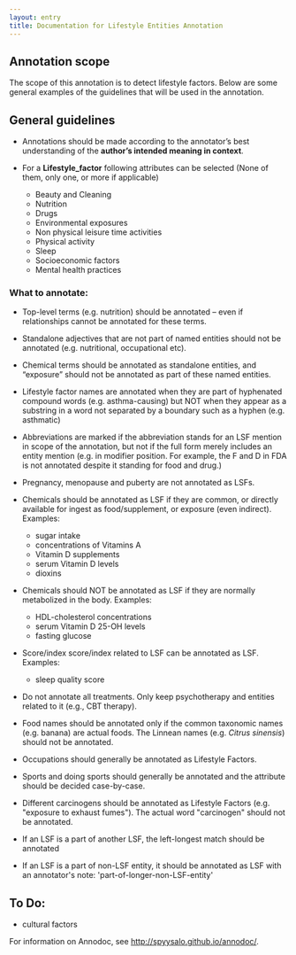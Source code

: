 ```yaml
---
layout: entry
title: Documentation for Lifestyle Entities Annotation
---
```


## Annotation scope

The scope of this annotation is to detect lifestyle factors. Below are some general examples of the guidelines that will be used in the annotation.

## General guidelines

* Annotations should be made according to the annotator’s best understanding of the __author’s intended meaning in context__. 

* For a __Lifestyle_factor__ following attributes can be selected (None of them, only one, or more if applicable)
  * Beauty and Cleaning    
  * Nutrition    
  * Drugs     
  * Environmental exposures     
  * Non physical leisure time activities    
  * Physical activity   
  * Sleep    
  * Socioeconomic factors   
  * Mental health practices    


### What to annotate:


* Top-level terms (e.g. nutrition) should be annotated – even if relationships cannot be annotated for these terms.


* Standalone adjectives that are not part of named entities should not be annotated (e.g. nutritional, occupational etc).


* Chemical terms should be annotated as standalone entities, and “exposure” should not be annotated as part of these named entities.


* Lifestyle factor names are annotated when they are part of hyphenated compound words (e.g. asthma-causing) but NOT when they appear as a substring in a word not separated by a boundary such as a hyphen (e.g. asthmatic)


* Abbreviations are marked if the abbreviation stands for an LSF mention in scope of the annotation, but not if the full form merely includes an entity mention (e.g. in modifier position. For example, the F and D in FDA is not annotated despite it standing for food and drug.)


* Pregnancy, menopause and puberty are not annotated as LSFs.


* Chemicals should be annotated as LSF if they are common, or directly available for ingest as food/supplement, or exposure (even indirect). Examples:
  * sugar intake
  * concentrations of Vitamins A
  * Vitamin D supplements
  * serum Vitamin D levels
  * dioxins

* Chemicals should NOT be annotated as LSF if they are normally metabolized in the body. Examples:
  * HDL-cholesterol concentrations
  * serum Vitamin D 25-OH levels
  * fasting glucose

* Score/index score/index related to LSF can be annotated as LSF. Examples:
  * sleep quality score

* Do not annotate all treatments. Only keep psychotherapy and entities related to it (e.g., CBT therapy).

* Food names should be annotated only if the common taxonomic names (e.g. banana) are actual foods. The Linnean names (e.g. _Citrus sinensis_) should not be annotated. 

* Occupations should generally be annotated as Lifestyle Factors. 

* Sports and doing sports should generally be annotated and the attribute should be decided case-by-case.

* Different carcinogens should be annotated as Lifestyle Factors (e.g. "exposure to exhaust fumes"). The actual word "carcinogen" should not be annotated.

* If an LSF is a part of another LSF, the left-longest match should be annotated

* If an LSF is a part of non-LSF entity, it should be annotated as LSF with an annotator's note: 'part-of-longer-non-LSF-entity'





## To Do:
* cultural factors



For information on Annodoc, see <http://spyysalo.github.io/annodoc/>.
